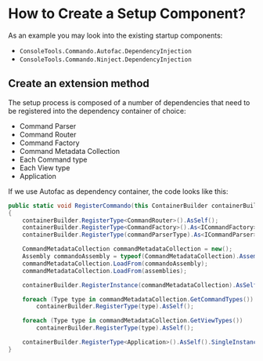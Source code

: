# How to Create a Setup Component?

As an example you may look into the existing startup components:

- `ConsoleTools.Commando.Autofac.DependencyInjection`
- `ConsoleTools.Commando.Ninject.DependencyInjection` 

## Create an extension method

The setup process is composed of a number of dependencies that need to be registered into the dependency container of choice:

- Command Parser
- Command Router
- Command Factory
- Command Metadata Collection
- Each Command type
- Each View type
- Application

If we use Autofac as dependency container, the code looks like this:

```c#
public static void RegisterCommando(this ContainerBuilder containerBuilder, Type commandParserType, params Assembly[] assemblies)
{
    containerBuilder.RegisterType<CommandRouter>().AsSelf();
    containerBuilder.RegisterType<CommandFactory>().As<ICommandFactory>();
    containerBuilder.RegisterType(commandParserType).As<ICommandParser>();

    CommandMetadataCollection commandMetadataCollection = new();
    Assembly commandoAssembly = typeof(CommandMetadataCollection).Assembly;
    commandMetadataCollection.LoadFrom(commandoAssembly);
    commandMetadataCollection.LoadFrom(assemblies);

    containerBuilder.RegisterInstance(commandMetadataCollection).AsSelf().SingleInstance();

    foreach (Type type in commandMetadataCollection.GetCommandTypes())
        containerBuilder.RegisterType(type).AsSelf();

    foreach (Type type in commandMetadataCollection.GetViewTypes())
        containerBuilder.RegisterType(type).AsSelf();

    containerBuilder.RegisterType<Application>().AsSelf().SingleInstance();
}
```


